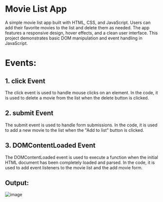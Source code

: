 # Movie List App

A simple movie list app built with HTML, CSS, and JavaScript. Users can add their favorite movies to the list and delete them as needed. The app features a responsive design, hover effects, and a clean user interface. This project demonstrates basic DOM manipulation and event handling in JavaScript.

# Events:

## 1. click Event
The click event is used to handle mouse clicks on an element. In the code, it is used to delete a movie from the list when the delete button is clicked.

## 2. submit Event
The submit event is used to handle form submissions. In the code, it is used to add a new movie to the list when the "Add to list" button is clicked.

## 3. DOMContentLoaded Event
The DOMContentLoaded event is used to execute a function when the initial HTML document has been completely loaded and parsed. In the code, it is used to add event listeners to the movie list and the add movie form.

## Output:
![image](https://github.com/ak-Harish1/Movie-list-using-javascript/assets/168578592/fbac1354-591c-40fc-a006-ecbdddad9a3c)
